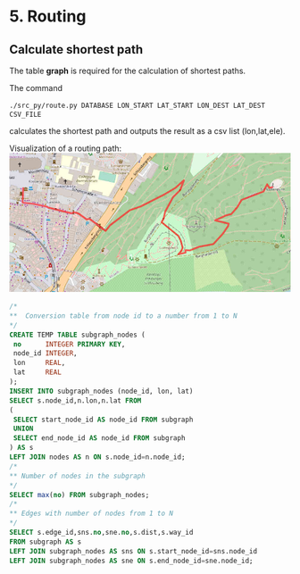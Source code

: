 # 5. Routing

## Calculate shortest path

The table **graph** is required for the calculation of shortest paths.

The command
```
./src_py/route.py DATABASE LON_START LAT_START LON_DEST LAT_DEST CSV_FILE
```
calculates the shortest path and outputs the result
as a csv list (lon,lat,ele).

Visualization of a routing path:  
![routing_path.jpg](routing_path.jpg)

``` sql
/*
**  Conversion table from node id to a number from 1 to N
*/
CREATE TEMP TABLE subgraph_nodes (
 no      INTEGER PRIMARY KEY,
 node_id INTEGER,
 lon     REAL,
 lat     REAL
);
INSERT INTO subgraph_nodes (node_id, lon, lat)
SELECT s.node_id,n.lon,n.lat FROM
(
 SELECT start_node_id AS node_id FROM subgraph
 UNION
 SELECT end_node_id AS node_id FROM subgraph
) AS s
LEFT JOIN nodes AS n ON s.node_id=n.node_id;
/*
** Number of nodes in the subgraph
*/
SELECT max(no) FROM subgraph_nodes;
/*
** Edges with number of nodes from 1 to N
*/
SELECT s.edge_id,sns.no,sne.no,s.dist,s.way_id
FROM subgraph AS s
LEFT JOIN subgraph_nodes AS sns ON s.start_node_id=sns.node_id
LEFT JOIN subgraph_nodes AS sne ON s.end_node_id=sne.node_id;
```
